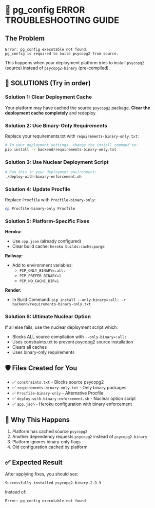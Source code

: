 # 🚨 pg_config ERROR TROUBLESHOOTING GUIDE

## The Problem
```
Error: pg_config executable not found.
pg_config is required to build psycopg2 from source.
```

This happens when your deployment platform tries to install `psycopg2` (source) instead of `psycopg2-binary` (pre-compiled).

## 🎯 SOLUTIONS (Try in order)

### Solution 1: Clear Deployment Cache
Your platform may have cached the source `psycopg2` package. 
**Clear the deployment cache completely** and redeploy.

### Solution 2: Use Binary-Only Requirements
Replace your requirements.txt with `requirements-binary-only.txt`:
```bash
# In your deployment settings, change the install command to:
pip install -r backend/requirements-binary-only.txt
```

### Solution 3: Use Nuclear Deployment Script
```bash
# Run this in your deployment environment:
./deploy-with-binary-enforcement.sh
```

### Solution 4: Update Procfile
Replace `Procfile` with `Procfile-binary-only`:
```bash
cp Procfile-binary-only Procfile
```

### Solution 5: Platform-Specific Fixes

**Heroku:**
- Use `app.json` (already configured)
- Clear build cache: `heroku builds:cache:purge`

**Railway:**
- Add to environment variables:
  - `PIP_ONLY_BINARY=:all:`
  - `PIP_PREFER_BINARY=1`
  - `PIP_NO_CACHE_DIR=1`

**Render:**
- In Build Command: `pip install --only-binary=:all: -r backend/requirements-binary-only.txt`

### Solution 6: Ultimate Nuclear Option
If all else fails, use the nuclear deployment script which:
- Blocks ALL source compilation with `--only-binary=:all:`
- Uses constraints.txt to prevent psycopg2 source installation
- Clears all caches
- Uses binary-only requirements

## 🛡️ Files Created for You
- ✅ `constraints.txt` - Blocks source psycopg2
- ✅ `requirements-binary-only.txt` - Only binary packages
- ✅ `Procfile-binary-only` - Alternative Procfile
- ✅ `deploy-with-binary-enforcement.sh` - Nuclear option script
- ✅ `app.json` - Heroku configuration with binary enforcement

## 🎯 Why This Happens
1. Platform has cached source `psycopg2`
2. Another dependency requests `psycopg2` instead of `psycopg2-binary`
3. Platform ignores binary-only flags
4. Old configuration cached by platform

## ✅ Expected Result
After applying fixes, you should see:
```
Successfully installed psycopg2-binary-2.9.9
```
Instead of:
```
Error: pg_config executable not found
```